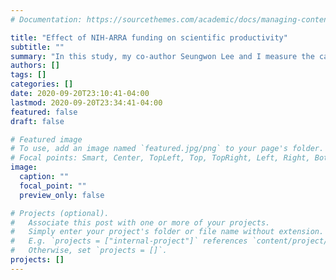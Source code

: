 ```yaml
---
# Documentation: https://sourcethemes.com/academic/docs/managing-content/

title: "Effect of NIH-ARRA funding on scientific productivity"
subtitle: ""
summary: "In this study, my co-author Seungwon Lee and I measure the causal effect of the NIH funding disbursed under the American Recovery and Reinvestment Act (ARRA) of 2009 on scientific productivity. Additionally, we test whether the causal effect of ARRA funding varies by gender."
authors: []
tags: []
categories: []
date: 2020-09-20T23:10:41-04:00
lastmod: 2020-09-20T23:34:41-04:00
featured: false
draft: false

# Featured image
# To use, add an image named `featured.jpg/png` to your page's folder.
# Focal points: Smart, Center, TopLeft, Top, TopRight, Left, Right, BottomLeft, Bottom, BottomRight.
image:
  caption: ""
  focal_point: ""
  preview_only: false

# Projects (optional).
#   Associate this post with one or more of your projects.
#   Simply enter your project's folder or file name without extension.
#   E.g. `projects = ["internal-project"]` references `content/project/deep-learning/index.md`.
#   Otherwise, set `projects = []`.
projects: []
---
```

